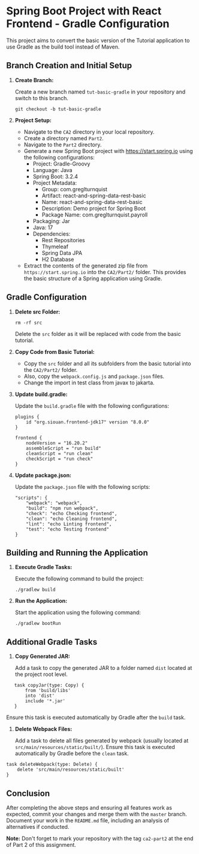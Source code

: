 # Spring Boot Project with React Frontend - Gradle Configuration

This project aims to convert the basic version of the Tutorial application to use Gradle as the build tool instead of Maven.

## Branch Creation and Initial Setup

1. **Create Branch:**

   Create a new branch named `tut-basic-gradle` in your repository and switch to this branch.

    ```
    git checkout -b tut-basic-gradle
    ```

2. **Project Setup:**

    - Navigate to the `CA2` directory in your local repository.
    - Create a directory named `Part2`.
    - Navigate to the `Part2` directory.
    - Generate a new Spring Boot project with  https://start.spring.io using the following configurations:
        - Project: Gradle-Groovy
        - Language: Java
        - Spring Boot: 3.2.4
        - Project Metadata:
            - Group: com.greglturnquist
            - Artifact: react-and-spring-data-rest-basic
            - Name: react-and-spring-data-rest-basic
            - Description: Demo project for Spring Boot
            - Package Name: com.greglturnquist.payroll
        - Packaging: Jar
        - Java: 17
        - Dependencies:
            - Rest Repositories
            - Thymeleaf
            - Spring Data JPA
            - H2 Database
    - Extract the contents of the generated zip file from `https://start.spring.io` into the `CA2/Part2/` folder. This provides the basic structure of a Spring application using Gradle.

## Gradle Configuration

1. **Delete src Folder:**

    ```
    rm -rf src
    ```

   Delete the `src` folder as it will be replaced with code from the basic tutorial.

2. **Copy Code from Basic Tutorial:**

    - Copy the `src` folder and all its subfolders from the basic tutorial into the `CA2/Part2/` folder.
    - Also, copy the `webpack.config.js` and `package.json` files.
   - Change the import in test  class from javax to jakarta.

3. **Update build.gradle:**

   Update the `build.gradle` file with the following configurations:

    ```
    plugins {
        id "org.siouan.frontend-jdk17" version "8.0.0"
    }

    frontend {
        nodeVersion = "16.20.2"
        assembleScript = "run build"
        cleanScript = "run clean"
        checkScript = "run check"
    }
    ```

4. **Update package.json:**

   Update the `package.json` file with the following scripts:

    ```
    "scripts": {
        "webpack": "webpack",
        "build": "npm run webpack",
        "check": "echo Checking frontend",
        "clean": "echo Cleaning frontend",
        "lint": "echo Linting frontend",
        "test": "echo Testing frontend"
    }
    ```

## Building and Running the Application

1. **Execute Gradle Tasks:**

   Execute the following command to build the project:

    ```
    ./gradlew build
    ```

2. **Run the Application:**

   Start the application using the following command:

    ```
    ./gradlew bootRun
    ```

## Additional Gradle Tasks

1. **Copy Generated JAR:**

   Add a task to copy the generated JAR to a folder named `dist` located at the project root level.
 ```
    task copyJar(type: Copy) {
        from 'build/libs'
        into 'dist'
        include '*.jar'
    }
 ```

Ensure this task is executed automatically by Gradle after the `build` task.

1. **Delete Webpack Files:**

   Add a task to delete all files generated by webpack (usually located at `src/main/resources/static/built/`). Ensure this task is executed automatically by Gradle before the `clean` task.
```
task deleteWebpack(type: Delete) {
    delete 'src/main/resources/static/built'
}
```

## Conclusion

After completing the above steps and ensuring all features work as expected, commit your changes and merge them with the `master` branch. Document your work in the `README.md` file, including an analysis of alternatives if conducted.

**Note:** Don't forget to mark your repository with the tag `ca2-part2` at the end of Part 2 of this assignment.
